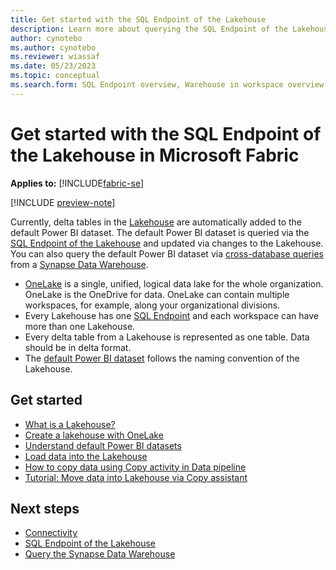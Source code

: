```yaml
---
title: Get started with the SQL Endpoint of the Lakehouse
description: Learn more about querying the SQL Endpoint of the Lakehouse in Microsoft Fabric.
author: cynotebo
ms.author: cynotebo
ms.reviewer: wiassaf
ms.date: 05/23/2023
ms.topic: conceptual
ms.search.form: SQL Endpoint overview, Warehouse in workspace overview
---
```


# Get started with the SQL Endpoint of the Lakehouse in Microsoft Fabric

**Applies to:** [!INCLUDE[fabric-se](includes/applies-to-version/fabric-se.md)]

[!INCLUDE [preview-note](../includes/preview-note.md)]

Currently, delta tables in the [Lakehouse](../data-engineering/lakehouse-overview.md) are automatically added to the default Power BI dataset. The default Power BI dataset is queried via the [SQL Endpoint of the Lakehouse](data-warehousing.md#sql-endpoint-of-the-lakehouse) and updated via changes to the Lakehouse. You can also query the default Power BI dataset via [cross-database queries](query-warehouse.md#write-a-cross-database-query) from a [Synapse Data Warehouse](data-warehousing.md#synapse-data-warehouse).

- [OneLake](../onelake/onelake-overview.md) is a single, unified, logical data lake for the whole organization. OneLake is the OneDrive for data. OneLake can contain multiple workspaces, for example, along your organizational divisions.
- Every Lakehouse has one [SQL Endpoint](data-warehousing.md#sql-endpoint-of-the-lakehouse) and each workspace can have more than one Lakehouse.
- Every delta table from a Lakehouse is represented as one table. Data should be in delta format.
- The [default Power BI dataset](datasets.md) follows the naming convention of the Lakehouse.

## Get started

- [What is a Lakehouse?](../data-engineering/lakehouse-overview.md)
- [Create a lakehouse with OneLake](../onelake/create-lakehouse-onelake.md)
- [Understand default Power BI datasets](datasets.md)
- [Load data into the Lakehouse](../data-engineering/load-data-lakehouse.md)
- [How to copy data using Copy activity in Data pipeline](../data-factory/copy-data-activity.md)
- [Tutorial: Move data into Lakehouse via Copy assistant](../data-factory/move-data-lakehouse-copy-assistant.md)

## Next steps

- [Connectivity](connectivity.md)
- [SQL Endpoint of the Lakehouse](data-warehousing.md#sql-endpoint-of-the-lakehouse)
- [Query the Synapse Data Warehouse](query-warehouse.md)